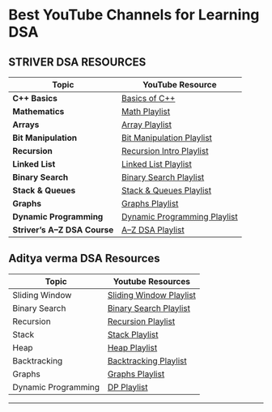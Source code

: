 # Best YouTube Channels for Learning DSA
## STRIVER DSA RESOURCES

| **Topic**                    | **YouTube Resource**                                                                                      |
| ---------------------------- | --------------------------------------------------------------------------------------------------------- |
| **C++ Basics**               | [Basics of C++](https://youtu.be/EAR7De6Goz4?si=4ob0z05ZoBj6Uyxy)                                         |
| **Mathematics**              | [Math Playlist](https://youtube.com/playlist?list=PLgUwDviBIf0oFON1SRGcMqMIhiZ4EXx_F&si=90-Y3MxaUyA4cAiP) |
| **Arrays**                   | [Array Playlist](https://www.youtube.com/playlist?list=PLgUwDviBIf0rENwdL0nEH0uGom9no0nyB)                |
| **Bit Manipulation**         | [Bit Manipulation Playlist](https://www.youtube.com/playlist?list=PLgUwDviBIf0rnqh8QsJaHyIX7KUiaPUv7)     |
| **Recursion**                | [Recursion Intro Playlist](https://www.youtube.com/playlist?list=PLgUwDviBIf0rGlzIn_7rsaR2FQ5e6ZOL9)      |
| **Linked List**              | [Linked List Playlist](https://www.youtube.com/playlist?list=PLgUwDviBIf0rAuz8tVcM0AymmhTRsfaLU)          |
| **Binary Search**            | [Binary Search Playlist](https://www.youtube.com/playlist?list=PLgUwDviBIf0pMFMWuuvDNMAkoQFi-h0ZF)        |
| **Stack & Queues**           | [Stack & Queues Playlist](https://www.youtube.com/playlist?list=PLgUwDviBIf0pOd5zvVVSzgpo6BaCpHT9c)       |
| **Graphs**                   | [Graphs Playlist](https://www.youtube.com/playlist?list=PLgUwDviBIf0rGEWe64KWas0Nryn7SCRWw)               |
| **Dynamic Programming**      | [Dynamic Programming Playlist](https://www.youtube.com/playlist?list=PLgUwDviBIf0qUlt5H_kiKYaNSqJ81PMMY)  |
| **Striver’s A–Z DSA Course** | [A–Z DSA Playlist](https://www.youtube.com/playlist?list=PLgUwDviBIf0oF6QL8m22w1hIDC1vJ_BHz)              |

## Aditya verma DSA Resources

| **Topic**           |  **Youtube Resources**                                                            |
| ------------------- | ------------------------------------------------------------------------------------ |
| Sliding Window      | [Sliding Window Playlist](https://www.youtube.com/playlist?list=PL_z_8CaSLPWeM8BDJmIYDaoQ5zuwyxnfj) |
| Binary Search       | [Binary Search Playlist](https://www.youtube.com/playlist?list=PL_z_8CaSLPWeYfhtuKHj-9MpYb6XQJ_f2) |
| Recursion           | [Recursion Playlist](https://www.youtube.com/playlist?list=PL_z_8CaSLPWeT1ffjiImo0sYTcnLzo-wY) |
| Stack               | [Stack Playlist](https://www.youtube.com/playlist?list=PL_z_8CaSLPWdeOezg68SKkeLN4-T_jNHd) |
| Heap                | [Heap Playlist](https://www.youtube.com/playlist?list=PL_z_8CaSLPWdtY9W22VjnPxG30CXNZpI9) |
| Backtracking        | [Backtracking Playlist](https://www.youtube.com/playlist?list=PL_z_8CaSLPWdbOTog8Jxk9XOjzUs3egMP) |
| Graphs              | [Graphs Playlist](https://www.youtube.com/watch?v=fKyMBuJuRyk&list=PL_z_8CaSLPWcn5bKG8UMI0St2D5EmQszx)|
| Dynamic Programming | [DP Playlist](https://www.youtube.com/playlist?list=PL_z_8CaSLPWekqhdCPmFohncHwz8TY2Go) |
***

